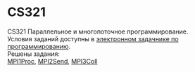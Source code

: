 # CS321
CS321 Параллельное и многопоточное программирование.  
Условия заданий доступны в [электронном задачнике по программированию](http://ptaskbook.com/ru/ptformpi2/).  
Решены задания:  
[MPI1Proc](https://github.com/Future998/CS321/tree/main/MPI1Proc), [MPI2Send](https://github.com/Future998/CS321/tree/main/MPI2Send), [MPI3Coll](https://github.com/Future998/CS321/tree/main/MPI3Coll)
